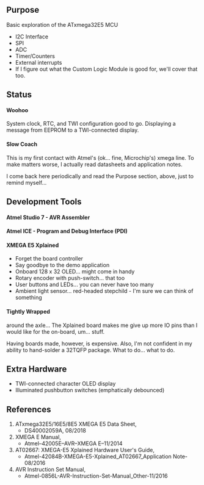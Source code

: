 ## Purpose
Basic exploration of the ATxmega32E5 MCU
- I2C Interface
- SPI
- ADC
- Timer/Counters
- External interrupts
- If I figure out what the Custom Logic Module is good for, we'll cover that too.

## Status
#### Woohoo
System clock, RTC, and TWI configuration good to go. Displaying a message
from EEPROM to a TWI-connected display.

#### Slow Coach

This is my first contact with Atmel's (ok... fine, Microchip's) xmega line.
To make matters worse, I actually read datasheets and application notes.

I come back here periodically and read the Purpose section, above, just to remind myself...

## Development Tools
#### Atmel Studio 7 - AVR Assembler
#### Atmel ICE - Program and Debug Interface (PDI)
#### XMEGA E5 Xplained
- Forget the board controller
- Say goodbye to the demo application
- Onboard 128 x 32 OLED... might come in handy
- Rotary encoder with push-switch... that too
- User buttons and LEDs... you can never have too many
- Ambient light sensor... red-headed stepchild - I'm sure we can think of something
#### Tightly Wrapped
around the axle...
The Xplained board makes me give up more IO pins than I would like for the on-board, um... stuff.

Having boards made, however, is expensive. Also, I'm not confident in my ability to hand-solder a 32TQFP package.
What to do... what to do.

## Extra Hardware
- TWI-connected character OLED display
- Illuminated pushbutton switches (emphatically debounced)

## References
1. ATxmega32E5/16E5/8E5 XMEGA E5 Data Sheet,
   - DS40002059A, 08/2018
2. XMEGA E Manual,
   - Atmel–42005E–AVR–XMEGA E–11/2014
3. AT02667: XMEGA-E5 Xplained Hardware User's Guide,
   - Atmel-42084B-XMEGA-E5-Xplained_AT02667_Application Note-08/2016
4. AVR Instruction Set Manual,
   - Atmel-0856L-AVR-Instruction-Set-Manual_Other-11/2016
